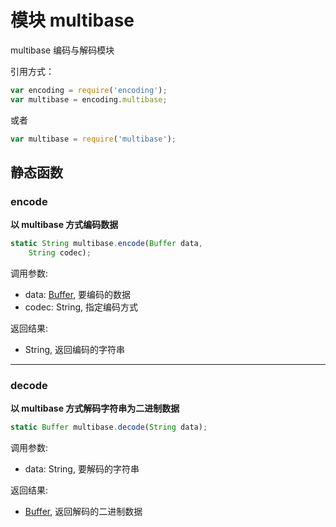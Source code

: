 # 模块 multibase
multibase 编码与解码模块

引用方式：

```JavaScript
var encoding = require('encoding');
var multibase = encoding.multibase;
```

或者

```JavaScript
var multibase = require('multibase');
```

## 静态函数
        
### encode
**以 multibase 方式编码数据**

```JavaScript
static String multibase.encode(Buffer data,
    String codec);
```

调用参数:
* data: [Buffer](../../object/ifs/Buffer.md), 要编码的数据
* codec: String, 指定编码方式

返回结果:
* String, 返回编码的字符串

--------------------------
### decode
**以 multibase 方式解码字符串为二进制数据**

```JavaScript
static Buffer multibase.decode(String data);
```

调用参数:
* data: String, 要解码的字符串

返回结果:
* [Buffer](../../object/ifs/Buffer.md), 返回解码的二进制数据

